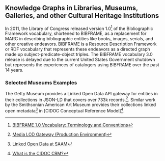 <h2><i class="bi-book"></i> Knowledge Graphs in Libraries, Museums, Galleries, and other Cultural Heritage Institutions </h2>

In 2011, the Library of Congress released version 1.0[^VERSION_1] of the Bibliographic Framework vocabulary, shortened
to BIBFRAME, as a replacement for MARC in describing bibliographic entities like books, images, serials,
and other creative endeavors. BIBFRAME is a Resource Description Framework or RDF vocabulary that represents 
these endeavors as a directed graph made up subject-predicate-object triples. The BIBFRAME vocabulary 3.0 release
is delayed due to the current United States Government shutdown but represents the experiences of catalogers using
BIBFRAME over the past 14 years. 


### Selected Museums Examples
The Getty Museum provides a Linked Open Data API gateway for entities in their collections in JSON-LD
that covers over 733k records.[^GETTY]. Similar work by the Smithsonian American Art Museum provides 
their collections linked open metadata[^SAAM] in [CIDOC Conceptual Reference Model][^CIDOC].    


[^VERSION_1]: [BIBFRAME 1.0 Vocabulary: Terminology and Conventions](https://www.loc.gov/bibframe/docs/vocab-conventions.html)
[^GETTY]: [Media LOD Gateway (Production Environment)](https://data.getty.edu/media/)
[^SAAM]: [Linked Open Data at SAAM](https://americanart.si.edu/about/lod)
[^CIDOC]: [What is the CIDOC CRM?](https://cidoc-crm.org/)
